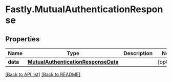 # Fastly.MutualAuthenticationResponse

## Properties

Name | Type | Description | Notes
------------ | ------------- | ------------- | -------------
**data** | [**MutualAuthenticationResponseData**](MutualAuthenticationResponseData.md) |  | [optional] 


[[Back to API list]](../../README.md#endpoints) [[Back to README]](../../README.md)
